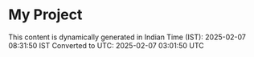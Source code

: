 # My Project

This content is dynamically generated in Indian Time (IST): 2025-02-07 08:31:50 IST
Converted to UTC: 2025-02-07 03:01:50 UTC
